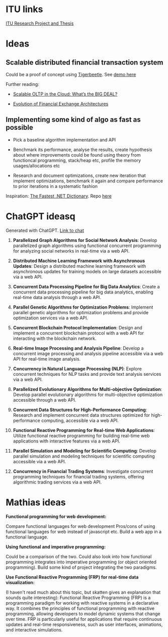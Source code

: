 # ITU links

[ITU Research Project and Thesis](https://wiki.itu.dk/computerscience/index.php/Research_Project_and_Thesis)

# Ideas

## Scalable distributed financial transaction system

Could be a proof of concept using [Tigerbeetle](https://tigerbeetle.com). See [demo here](https://www.youtube.com/watch?v=sC1B3d9C_sI)

Further reading: 

- [Scalable OLTP in the Cloud: What’s the BIG DEAL?](https://www.cidrdb.org/cidr2024/papers/p63-helland.pdf)

- [Evolution of Financial Exchange Architectures](https://www.infoq.com/presentations/financial-exchange-architecture/)

## Implementing some kind of algo as fast as possible

- Pick a baseline algorithm implementation and API

- Benchmark its performance, analyse the results, create hypothesis about where improvements could be found using theory from functioncal programming, stack/heap etc, profile the memory usages/allocations etc

- Research and document optimizations, create new iteration that implement optimizations, benchmark it again and compare performance to prior iterations in a systematic fashion

Inspiration: [The Fastest .NET Dictionary](https://youtu.be/le_1yMroz80?si=hdavMNVBmI8q2OwW). Repo [here](https://github.com/matthewcrews/FastDictionaryTest)



# ChatGPT ideasq

Generated with ChatGPT. [Link to chat](https://chatgpt.com/share/0b4c8d35-bb0e-4851-81d1-3fedabc3d337)

1. **Parallelized Graph Algorithms for Social Network Analysis**: Develop parallelized graph algorithms using functional concurrent programming for analyzing social networks in real-time via a web API.

2. **Distributed Machine Learning Framework with Asynchronous Updates**: Design a distributed machine learning framework with asynchronous updates for training models on large datasets accessible via a web API.

3. **Concurrent Data Processing Pipeline for Big Data Analytics**: Create a concurrent data processing pipeline for big data analytics, enabling real-time data analysis through a web API.

4. **Parallel Genetic Algorithms for Optimization Problems**: Implement parallel genetic algorithms for optimization problems and provide optimization services via a web API.

5. **Concurrent Blockchain Protocol Implementation**: Design and implement a concurrent blockchain protocol with a web API for interacting with the blockchain network.

6. **Real-time Image Processing and Analysis Pipeline**: Develop a concurrent image processing and analysis pipeline accessible via a web API for real-time image analysis.

7. **Concurrency in Natural Language Processing (NLP)**: Explore concurrent techniques for NLP tasks and provide text analysis services via a web API.

8. **Parallelized Evolutionary Algorithms for Multi-objective Optimization**: Develop parallel evolutionary algorithms for multi-objective optimization accessible through a web API.

9. **Concurrent Data Structures for High-Performance Computing**: Research and implement concurrent data structures optimized for high-performance computing, accessible via a web API.

10. **Functional Reactive Programming for Real-time Web Applications**: Utilize functional reactive programming for building real-time web applications with interactive features via a web API.

11. **Parallel Simulation and Modeling for Scientific Computing**: Develop parallel simulation and modeling techniques for scientific computing accessible via a web API.

12. **Concurrency in Financial Trading Systems**: Investigate concurrent programming techniques for financial trading systems, offering algorithmic trading services via a web API.

# Mathias ideas
**Functional programming for web development:** 

Compare functional languages for web development
Pros/cons of using functional languages for web instead of javascript etc.
Build a web app in a functional language. 

**Using functional and imperative programming:**

Could be a comparison of the two.
Could also look into how functional programming integrates into imperative programming (or object oriented programming).
Build some kind of project integrating the two paradigms. 

**Use Functional Reactive Programming (FRP) for real-time data visualization:**

(I haven't read much about this topic, but skatten gives an explanation that sounds quite interesting):
Functional Reactive Programming (FRP) is a programming paradigm for working with reactive systems in a declarative way. 
It combines the principles of functional programming with reactive programming, allowing developers to model dynamic systems that change over time. 
FRP is particularly useful for applications that require continuous updates and real-time responsiveness, such as user interfaces, animations, and interactive simulations.


